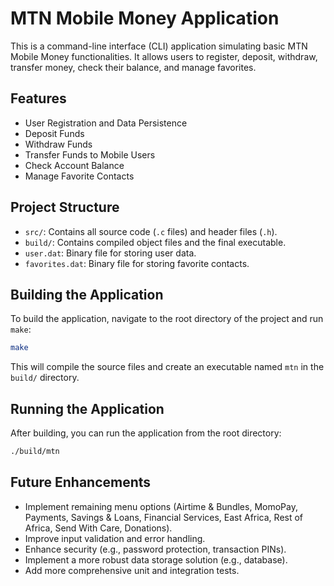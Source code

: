 # MTN Mobile Money Application

This is a command-line interface (CLI) application simulating basic MTN Mobile Money functionalities. It allows users to register, deposit, withdraw, transfer money, check their balance, and manage favorites.

## Features

- User Registration and Data Persistence
- Deposit Funds
- Withdraw Funds
- Transfer Funds to Mobile Users
- Check Account Balance
- Manage Favorite Contacts

## Project Structure

- `src/`: Contains all source code (`.c` files) and header files (`.h`).
- `build/`: Contains compiled object files and the final executable.
- `user.dat`: Binary file for storing user data.
- `favorites.dat`: Binary file for storing favorite contacts.

## Building the Application

To build the application, navigate to the root directory of the project and run `make`:

```bash
make
```

This will compile the source files and create an executable named `mtn` in the `build/` directory.

## Running the Application

After building, you can run the application from the root directory:

```bash
./build/mtn
```

## Future Enhancements

- Implement remaining menu options (Airtime & Bundles, MomoPay, Payments, Savings & Loans, Financial Services, East Africa, Rest of Africa, Send With Care, Donations).
- Improve input validation and error handling.
- Enhance security (e.g., password protection, transaction PINs).
- Implement a more robust data storage solution (e.g., database).
- Add more comprehensive unit and integration tests.